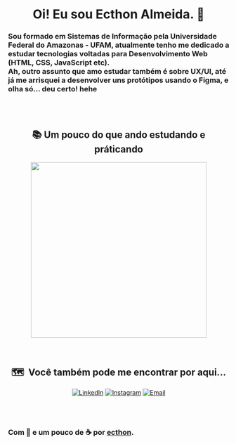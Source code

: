 <h1 align="center"> Oi! Eu sou Ecthon Almeida. 👋

<h3> Sou formado em Sistemas de Informação pela Universidade Federal do Amazonas - UFAM, atualmente tenho me dedicado a estudar tecnologias voltadas para <strong>Desenvolvimento Web</strong>  (HTML, CSS, JavaScript etc).<br>Ah, outro assunto que amo estudar também é sobre <strong>UX/UI</strong>, até já me arrisquei a desenvolver uns protótipos usando o Figma, e olha só... deu certo! hehe</h3>

<br>
<br>
<h2 align="center">📚 Um pouco do que ando estudando e práticando</h2>

<center>
				<img width="400px" align="center" src="https://github-readme-stats.vercel.app/api/top-langs/?username=ecthon&show_icons=true&langs_count=10&layout=compact&text_color=daf7dc&bg_color=262939"/>
</center>

<br>
<br>
<h2 align="center">🗺️ &nbsp;Você também pode me encontrar por aqui...</h2>
<p align="center">
<a href="https://www.linkedin.com/in/ecthon/"><img alt="LinkedIn" src="https://img.shields.io/badge/LinkedIn-ecthon-blue?style=flat-square&logo=linkedin"></a>
<a href="https://www.instagram.com/ecthon/"><img alt="Instagram" src="https://img.shields.io/badge/Instagram-ecthon-blue?style=flat-square&logo=instagram"></a>
<a href="mailto:ecthon@gmail.com"><img alt="Email" src="https://img.shields.io/badge/Email-ecthon@gmail.com-blue?style=flat-square&logo=gmail"></a>
</p>
<br>
<br>

### Com 💜 e um pouco de ☕ por [ecthon](https://github.com/ecthon).